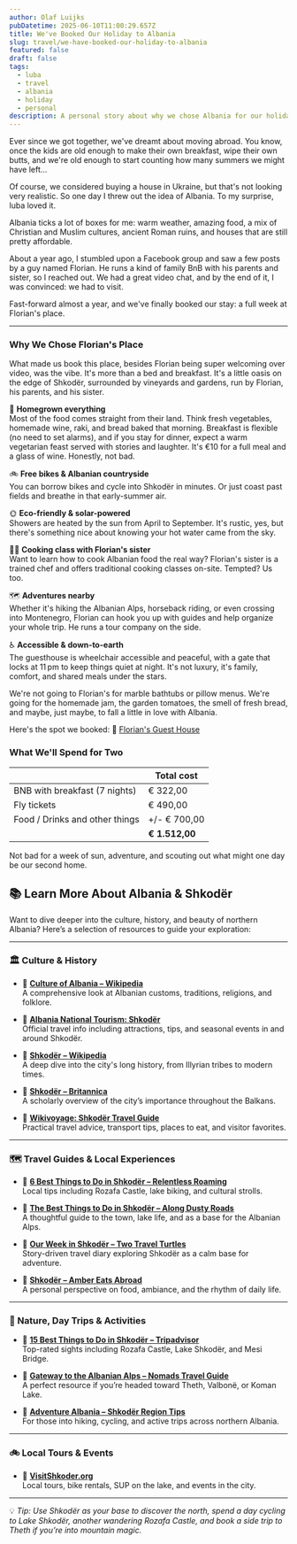 ```yaml
---
author: Olaf Luijks
pubDatetime: 2025-06-10T11:00:29.657Z
title: We've Booked Our Holiday to Albania
slug: travel/we-have-booked-our-holiday-to-albania
featured: false
draft: false
tags:
  - luba
  - travel
  - albania
  - holiday
  - personal
description: A personal story about why we chose Albania for our holiday, and maybe more.
---
```


Ever since we got together, we've dreamt about moving abroad. You know, once the kids are old enough to make their own breakfast, wipe their own butts, and we're old enough to start counting how many summers we might have left...

Of course, we considered buying a house in Ukraine, but that's not looking very realistic. So one day I threw out the idea of Albania. To my surprise, luba loved it.

Albania ticks a lot of boxes for me: warm weather, amazing food, a mix of Christian and Muslim cultures, ancient Roman ruins, and houses that are still pretty affordable.

About a year ago, I stumbled upon a Facebook group and saw a few posts by a guy named Florian. He runs a kind of family BnB with his parents and sister, so I reached out. We had a great video chat, and by the end of it, I was convinced: we had to visit.

Fast-forward almost a year, and we've finally booked our stay: a full week at Florian's place.

---

### Why We Chose Florian's Place

What made us book this place, besides Florian being super welcoming over video, was the vibe. It's more than a bed and breakfast. It's a little oasis on the edge of Shkodër, surrounded by vineyards and gardens, run by Florian, his parents, and his sister.

🍇 **Homegrown everything**  
Most of the food comes straight from their land. Think fresh vegetables, homemade wine, raki, and bread baked that morning. Breakfast is flexible (no need to set alarms), and if you stay for dinner, expect a warm vegetarian feast served with stories and laughter. It's €10 for a full meal and a glass of wine. Honestly, not bad.

🚲 **Free bikes & Albanian countryside**  
You can borrow bikes and cycle into Shkodër in minutes. Or just coast past fields and breathe in that early-summer air.

🌞 **Eco-friendly & solar-powered**  
Showers are heated by the sun from April to September. It's rustic, yes, but there's something nice about knowing your hot water came from the sky.

👩‍🍳 **Cooking class with Florian's sister**  
Want to learn how to cook Albanian food the real way? Florian's sister is a trained chef and offers traditional cooking classes on-site. Tempted? Us too.

🗺️ **Adventures nearby**  
Whether it's hiking the Albanian Alps, horseback riding, or even crossing into Montenegro, Florian can hook you up with guides and help organize your whole trip. He runs a tour company on the side.

♿ **Accessible & down-to-earth**  
The guesthouse is wheelchair accessible and peaceful, with a gate that locks at 11 pm to keep things quiet at night. It's not luxury, it's family, comfort, and shared meals under the stars.

We're not going to Florian's for marble bathtubs or pillow menus. We're going for the homemade jam, the garden tomatoes, the smell of fresh bread, and maybe, just maybe, to fall a little in love with Albania.

Here's the spot we booked: 🔗 [Florian's Guest House](https://www.hostelworld.com/hotels/p/46642/florian-s-guest-house/)

### What We'll Spend for Two

| &nbsp;                         | Total cost     |
| ------------------------------ | -------------- |
| BNB with breakfast (7 nights)  | € 322,00       |
| Fly tickets                    | € 490,00       |
| Food / Drinks and other things | +/- € 700,00   |
|                                | **€ 1.512,00** |

Not bad for a week of sun, adventure, and scouting out what might one day be our second home.

## 📚 Learn More About Albania & Shkodër

Want to dive deeper into the culture, history, and beauty of northern Albania? Here’s a selection of resources to guide your exploration:

---

### 🏛️ Culture & History

- 🔗 [**Culture of Albania – Wikipedia**](https://en.wikipedia.org/wiki/Culture_of_Albania)  
  A comprehensive look at Albanian customs, traditions, religions, and folklore.

- 🔗 [**Albania National Tourism: Shkodër**](https://www.albania.al/destination/shkodra)  
  Official travel info including attractions, tips, and seasonal events in and around Shkodër.

- 🔗 [**Shkodër – Wikipedia**](https://en.wikipedia.org/wiki/Shkod%C3%ABr)  
  A deep dive into the city's long history, from Illyrian tribes to modern times.

- 🔗 [**Shkodër – Britannica**](https://www.britannica.com/place/Shkoder)  
  A scholarly overview of the city’s importance throughout the Balkans.

- 🔗 [**Wikivoyage: Shkodër Travel Guide**](https://en.wikivoyage.org/wiki/Shkod%C3%ABr)  
  Practical travel advice, transport tips, places to eat, and visitor favorites.

---

### 🗺️ Travel Guides & Local Experiences

- 🔗 [**6 Best Things to Do in Shkodër – Relentless Roaming**](https://www.relentlessroaming.com/blog/things-to-do-shkoder-albania)  
  Local tips including Rozafa Castle, lake biking, and cultural strolls.

- 🔗 [**The Best Things to Do in Shkodër – Along Dusty Roads**](https://www.alongdustyroads.com/posts/things-to-do-in-shkoder)  
  A thoughtful guide to the town, lake life, and as a base for the Albanian Alps.

- 🔗 [**Our Week in Shkodër – Two Travel Turtles**](https://twotravelturtles.com/shkoder-albania/)  
  Story-driven travel diary exploring Shkodër as a calm base for adventure.

- 🔗 [**Shkodër – Amber Eats Abroad**](https://ambereatsabroad.com/shkoder-albania/)  
  A personal perspective on food, ambiance, and the rhythm of daily life.

---

### 🌄 Nature, Day Trips & Activities

- 🔗 [**15 Best Things to Do in Shkodër – Tripadvisor**](https://www.tripadvisor.com/Attractions-g2544056-Activities-Shkoder_Shkoder_County.html)  
  Top-rated sights including Rozafa Castle, Lake Shkodër, and Mesi Bridge.

- 🔗 [**Gateway to the Albanian Alps – Nomads Travel Guide**](https://nomadstravelguide.com/shkoder/)  
  A perfect resource if you’re headed toward Theth, Valbonë, or Koman Lake.

- 🔗 [**Adventure Albania – Shkodër Region Tips**](https://www.adventurealbaniatours.com/shkoder)  
  For those into hiking, cycling, and active trips across northern Albania.

---

### 🚲 Local Tours & Events

- 🔗 [**VisitShkoder.org**](https://visitshkoder.org)  
  Local tours, bike rentals, SUP on the lake, and events in the city.

---

💡 _Tip: Use Shkodër as your base to discover the north, spend a day cycling to Lake Shkodër, another wandering Rozafa Castle, and book a side trip to Theth if you’re into mountain magic._
